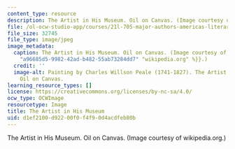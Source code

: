```yaml
---
content_type: resource
description: The Artist in His Museum. Oil on Canvas. (Image courtesy of wikipedia.org.)
file: /ol-ocw-studio-app/courses/21l-705-major-authors-americas-literary-scientists-fall-2010/d1ef2100d92200f0f4f90d4acdfeb80b_21l-705f10.jpg
file_size: 32745
file_type: image/jpeg
image_metadata:
  caption: The Artist in His Museum. Oil on Canvas. (Image courtesy of {{% resource_link
    "a96685d5-9982-42ad-b482-55ab73284dd7" "wikipedia.org" %}}.)
  credit: ''
  image-alt: Painting by Charles Willson Peale (1741-1827). The Artist in His Museum.
    Oil on Canvas.
learning_resource_types: []
license: https://creativecommons.org/licenses/by-nc-sa/4.0/
ocw_type: OCWImage
resourcetype: Image
title: The Artist in His Museum
uid: d1ef2100-d922-00f0-f4f9-0d4acdfeb80b
---
```

The Artist in His Museum. Oil on Canvas. (Image courtesy of wikipedia.org.)
